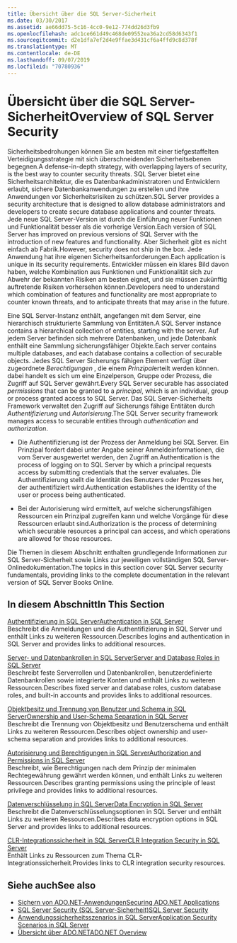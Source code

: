 ```yaml
---
title: Übersicht über die SQL Server-Sicherheit
ms.date: 03/30/2017
ms.assetid: ae66dd75-5c16-4cc0-9e12-774dd26d3fb9
ms.openlocfilehash: adc1ce661d49c468de09552ea36a2cd58d6343f1
ms.sourcegitcommit: d2e1dfa7ef2d4e9ffae3d431cf6a4ffd9c8d378f
ms.translationtype: MT
ms.contentlocale: de-DE
ms.lasthandoff: 09/07/2019
ms.locfileid: "70780936"
---
```

# <a name="overview-of-sql-server-security"></a><span data-ttu-id="eb6df-102">Übersicht über die SQL Server-Sicherheit</span><span class="sxs-lookup"><span data-stu-id="eb6df-102">Overview of SQL Server Security</span></span>
<span data-ttu-id="eb6df-103">Sicherheitsbedrohungen können Sie am besten mit einer tiefgestaffelten Verteidigungsstrategie mit sich überschneidenden Sicherheitsebenen begegnen.</span><span class="sxs-lookup"><span data-stu-id="eb6df-103">A defense-in-depth strategy, with overlapping layers of security, is the best way to counter security threats.</span></span> <span data-ttu-id="eb6df-104">SQL Server bietet eine Sicherheitsarchitektur, die es Datenbankadministratoren und Entwicklern erlaubt, sichere Datenbankanwendungen zu erstellen und ihre Anwendungen vor Sicherheitsrisiken zu schützen.</span><span class="sxs-lookup"><span data-stu-id="eb6df-104">SQL Server provides a security architecture that is designed to allow database administrators and developers to create secure database applications and counter threats.</span></span> <span data-ttu-id="eb6df-105">Jede neue SQL Server-Version ist durch die Einführung neuer Funktionen und Funktionalität besser als die vorherige Version.</span><span class="sxs-lookup"><span data-stu-id="eb6df-105">Each version of SQL Server has improved on previous versions of SQL Server with the introduction of new features and functionality.</span></span> <span data-ttu-id="eb6df-106">Aber Sicherheit gibt es nicht einfach ab Fabrik.</span><span class="sxs-lookup"><span data-stu-id="eb6df-106">However, security does not ship in the box.</span></span> <span data-ttu-id="eb6df-107">Jede Anwendung hat ihre eigenen Sicherheitsanforderungen.</span><span class="sxs-lookup"><span data-stu-id="eb6df-107">Each application is unique in its security requirements.</span></span> <span data-ttu-id="eb6df-108">Entwickler müssen ein klares Bild davon haben, welche Kombination aus Funktionen und Funktionalität sich zur Abwehr der bekannten Risiken am besten eignet, und sie müssen zukünftig auftretende Risiken vorhersehen können.</span><span class="sxs-lookup"><span data-stu-id="eb6df-108">Developers need to understand which combination of features and functionality are most appropriate to counter known threats, and to anticipate threats that may arise in the future.</span></span>  
  
 <span data-ttu-id="eb6df-109">Eine SQL Server-Instanz enthält, angefangen mit dem Server, eine hierarchisch strukturierte Sammlung von Entitäten.</span><span class="sxs-lookup"><span data-stu-id="eb6df-109">A SQL Server instance contains a hierarchical collection of entities, starting with the server.</span></span> <span data-ttu-id="eb6df-110">Auf jedem Server befinden sich mehrere Datenbanken, und jede Datenbank enthält eine Sammlung sicherungsfähiger Objekte.</span><span class="sxs-lookup"><span data-stu-id="eb6df-110">Each server contains multiple databases, and each database contains a collection of securable objects.</span></span> <span data-ttu-id="eb6df-111">Jedes SQL Server Sicherungs fähigen Element verfügt über zugeordnete *Berechtigungen* , die einem *Prinzipal*erteilt werden können. dabei handelt es sich um eine Einzelperson, Gruppe oder Prozess, die Zugriff auf SQL Server gewährt.</span><span class="sxs-lookup"><span data-stu-id="eb6df-111">Every SQL Server securable has associated *permissions* that can be granted to a *principal*, which is an individual, group or process granted access to SQL Server.</span></span> <span data-ttu-id="eb6df-112">Das SQL Server-Sicherheits Framework verwaltet den Zugriff auf Sicherungs fähige Entitäten durch *Authentifizierung* und *Autorisierung*.</span><span class="sxs-lookup"><span data-stu-id="eb6df-112">The SQL Server security framework manages access to securable entities through *authentication* and *authorization*.</span></span>  
  
- <span data-ttu-id="eb6df-113">Die Authentifizierung ist der Prozess der Anmeldung bei SQL Server. Ein Prinzipal fordert dabei unter Angabe seiner Anmeldeinformationen, die vom Server ausgewertet werden, den Zugriff an.</span><span class="sxs-lookup"><span data-stu-id="eb6df-113">Authentication is the process of logging on to SQL Server by which a principal requests access by submitting credentials that the server evaluates.</span></span> <span data-ttu-id="eb6df-114">Die Authentifizierung stellt die Identität des Benutzers oder Prozesses her, der authentifiziert wird.</span><span class="sxs-lookup"><span data-stu-id="eb6df-114">Authentication establishes the identity of the user or process being authenticated.</span></span>  
  
- <span data-ttu-id="eb6df-115">Bei der Autorisierung wird ermittelt, auf welche sicherungsfähigen Ressourcen ein Prinzipal zugreifen kann und welche Vorgänge für diese Ressourcen erlaubt sind.</span><span class="sxs-lookup"><span data-stu-id="eb6df-115">Authorization is the process of determining which securable resources a principal can access, and which operations are allowed for those resources.</span></span>  
  
 <span data-ttu-id="eb6df-116">Die Themen in diesem Abschnitt enthalten grundlegende Informationen zur SQL Server-Sicherheit sowie Links zur jeweiligen vollständigen SQL Server-Onlinedokumentation.</span><span class="sxs-lookup"><span data-stu-id="eb6df-116">The topics in this section cover SQL Server security fundamentals, providing links to the complete documentation in the relevant version of SQL Server Books Online.</span></span>  
  
## <a name="in-this-section"></a><span data-ttu-id="eb6df-117">In diesem Abschnitt</span><span class="sxs-lookup"><span data-stu-id="eb6df-117">In This Section</span></span>  
 [<span data-ttu-id="eb6df-118">Authentifizierung in SQL Server</span><span class="sxs-lookup"><span data-stu-id="eb6df-118">Authentication in SQL Server</span></span>](authentication-in-sql-server.md)  
 <span data-ttu-id="eb6df-119">Beschreibt die Anmeldungen und die Authentifizierung in SQL Server und enthält Links zu weiteren Ressourcen.</span><span class="sxs-lookup"><span data-stu-id="eb6df-119">Describes logins and authentication in SQL Server and provides links to additional resources.</span></span>  
  
 [<span data-ttu-id="eb6df-120">Server- und Datenbankrollen in SQL Server</span><span class="sxs-lookup"><span data-stu-id="eb6df-120">Server and Database Roles in SQL Server</span></span>](server-and-database-roles-in-sql-server.md)  
 <span data-ttu-id="eb6df-121">Beschreibt feste Serverrollen und Datenbankrollen, benutzerdefinierte Datenbankrollen sowie integrierte Konten und enthält Links zu weiteren Ressourcen.</span><span class="sxs-lookup"><span data-stu-id="eb6df-121">Describes fixed server and database roles, custom database roles, and built-in accounts and provides links to additional resources.</span></span>  
  
 [<span data-ttu-id="eb6df-122">Objektbesitz und Trennung von Benutzer und Schema in SQL Server</span><span class="sxs-lookup"><span data-stu-id="eb6df-122">Ownership and User-Schema Separation in SQL Server</span></span>](ownership-and-user-schema-separation-in-sql-server.md)  
 <span data-ttu-id="eb6df-123">Beschreibt die Trennung von Objektbesitz und Benutzerschema und enthält Links zu weiteren Ressourcen.</span><span class="sxs-lookup"><span data-stu-id="eb6df-123">Describes object ownership and  user-schema separation and provides links to additional resources.</span></span>  
  
 [<span data-ttu-id="eb6df-124">Autorisierung und Berechtigungen in SQL Server</span><span class="sxs-lookup"><span data-stu-id="eb6df-124">Authorization and Permissions in SQL Server</span></span>](authorization-and-permissions-in-sql-server.md)  
 <span data-ttu-id="eb6df-125">Beschreibt, wie Berechtigungen nach dem Prinzip der minimalen Rechtegewährung gewährt werden können, und enthält Links zu weiteren Ressourcen.</span><span class="sxs-lookup"><span data-stu-id="eb6df-125">Describes granting permissions using the principle of least privilege and provides links to additional resources.</span></span>  
  
 [<span data-ttu-id="eb6df-126">Datenverschlüsselung in SQL Server</span><span class="sxs-lookup"><span data-stu-id="eb6df-126">Data Encryption in SQL Server</span></span>](data-encryption-in-sql-server.md)  
 <span data-ttu-id="eb6df-127">Beschreibt die Datenverschlüsselungsoptionen in SQL Server und enthält Links zu weiteren Ressourcen.</span><span class="sxs-lookup"><span data-stu-id="eb6df-127">Describes data encryption options in SQL Server and provides links to additional resources.</span></span>  
  
 [<span data-ttu-id="eb6df-128">CLR-Integrationssicherheit in SQL Server</span><span class="sxs-lookup"><span data-stu-id="eb6df-128">CLR Integration Security in SQL Server</span></span>](clr-integration-security-in-sql-server.md)  
 <span data-ttu-id="eb6df-129">Enthält Links zu Ressourcen zum Thema CLR-Integrationssicherheit.</span><span class="sxs-lookup"><span data-stu-id="eb6df-129">Provides links to CLR integration security resources.</span></span>  
  
## <a name="see-also"></a><span data-ttu-id="eb6df-130">Siehe auch</span><span class="sxs-lookup"><span data-stu-id="eb6df-130">See also</span></span>

- [<span data-ttu-id="eb6df-131">Sichern von ADO.NET-Anwendungen</span><span class="sxs-lookup"><span data-stu-id="eb6df-131">Securing ADO.NET Applications</span></span>](../securing-ado-net-applications.md)
- [<span data-ttu-id="eb6df-132">SQL Server Security (SQL Server-Sicherheit)</span><span class="sxs-lookup"><span data-stu-id="eb6df-132">SQL Server Security</span></span>](sql-server-security.md)
- [<span data-ttu-id="eb6df-133">Anwendungssicherheitsszenarios in SQL Server</span><span class="sxs-lookup"><span data-stu-id="eb6df-133">Application Security Scenarios in SQL Server</span></span>](application-security-scenarios-in-sql-server.md)
- [<span data-ttu-id="eb6df-134">Übersicht über ADO.NET</span><span class="sxs-lookup"><span data-stu-id="eb6df-134">ADO.NET Overview</span></span>](../ado-net-overview.md)
